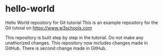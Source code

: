 # hello-world
Hello World repository for Git tutorial
This is an example repository for the Git tutoial on https://www.w3schools.com

This repository is built step by step in the tutorial.
Do not make any unathorized changes.
This repository now includes changes made in GitHub.
There is second change made in GitHub.
